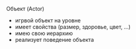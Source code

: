 Объект (Actor)
- игрвой объект на уровне
- имеет свойства (размер, здоровье, цвет, ...)
- имею свою иерархию
- реализует поведение объекта
